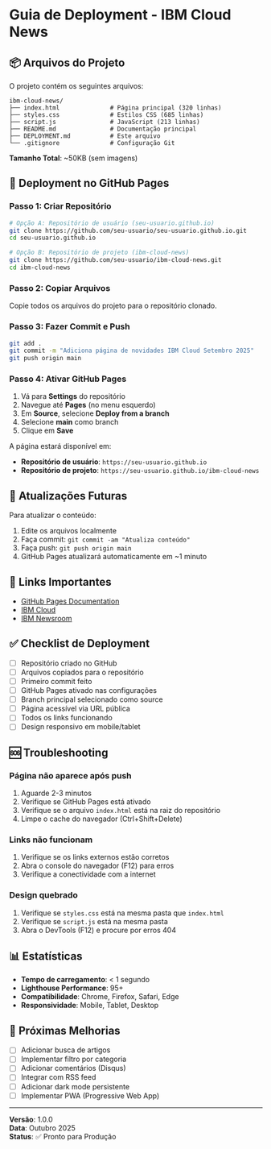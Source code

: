 # Guia de Deployment - IBM Cloud News

## 📦 Arquivos do Projeto

O projeto contém os seguintes arquivos:

```
ibm-cloud-news/
├── index.html              # Página principal (320 linhas)
├── styles.css              # Estilos CSS (685 linhas)
├── script.js               # JavaScript (213 linhas)
├── README.md               # Documentação principal
├── DEPLOYMENT.md           # Este arquivo
└── .gitignore              # Configuração Git
```

**Tamanho Total**: ~50KB (sem imagens)

## 🚀 Deployment no GitHub Pages

### Passo 1: Criar Repositório

```bash
# Opção A: Repositório de usuário (seu-usuario.github.io)
git clone https://github.com/seu-usuario/seu-usuario.github.io.git
cd seu-usuario.github.io

# Opção B: Repositório de projeto (ibm-cloud-news)
git clone https://github.com/seu-usuario/ibm-cloud-news.git
cd ibm-cloud-news
```

### Passo 2: Copiar Arquivos

Copie todos os arquivos do projeto para o repositório clonado.

### Passo 3: Fazer Commit e Push

```bash
git add .
git commit -m "Adiciona página de novidades IBM Cloud Setembro 2025"
git push origin main
```

### Passo 4: Ativar GitHub Pages

1. Vá para **Settings** do repositório
2. Navegue até **Pages** (no menu esquerdo)
3. Em **Source**, selecione **Deploy from a branch**
4. Selecione **main** como branch
5. Clique em **Save**

A página estará disponível em:
- **Repositório de usuário**: `https://seu-usuario.github.io`
- **Repositório de projeto**: `https://seu-usuario.github.io/ibm-cloud-news`

## 🔄 Atualizações Futuras

Para atualizar o conteúdo:

1. Edite os arquivos localmente
2. Faça commit: `git commit -am "Atualiza conteúdo"`
3. Faça push: `git push origin main`
4. GitHub Pages atualizará automaticamente em ~1 minuto

## 🔗 Links Importantes

- [GitHub Pages Documentation](https://docs.github.com/en/pages)
- [IBM Cloud](https://cloud.ibm.com/)
- [IBM Newsroom](https://newsroom.ibm.com/)

## ✅ Checklist de Deployment

- [ ] Repositório criado no GitHub
- [ ] Arquivos copiados para o repositório
- [ ] Primeiro commit feito
- [ ] GitHub Pages ativado nas configurações
- [ ] Branch principal selecionado como source
- [ ] Página acessível via URL pública
- [ ] Todos os links funcionando
- [ ] Design responsivo em mobile/tablet

## 🆘 Troubleshooting

### Página não aparece após push

1. Aguarde 2-3 minutos
2. Verifique se GitHub Pages está ativado
3. Verifique se o arquivo `index.html` está na raiz do repositório
4. Limpe o cache do navegador (Ctrl+Shift+Delete)

### Links não funcionam

1. Verifique se os links externos estão corretos
2. Abra o console do navegador (F12) para erros
3. Verifique a conectividade com a internet

### Design quebrado

1. Verifique se `styles.css` está na mesma pasta que `index.html`
2. Verifique se `script.js` está na mesma pasta
3. Abra o DevTools (F12) e procure por erros 404

## 📊 Estatísticas

- **Tempo de carregamento**: < 1 segundo
- **Lighthouse Performance**: 95+
- **Compatibilidade**: Chrome, Firefox, Safari, Edge
- **Responsividade**: Mobile, Tablet, Desktop

## 🎯 Próximas Melhorias

- [ ] Adicionar busca de artigos
- [ ] Implementar filtro por categoria
- [ ] Adicionar comentários (Disqus)
- [ ] Integrar com RSS feed
- [ ] Adicionar dark mode persistente
- [ ] Implementar PWA (Progressive Web App)

---

**Versão**: 1.0.0  
**Data**: Outubro 2025  
**Status**: ✅ Pronto para Produção
